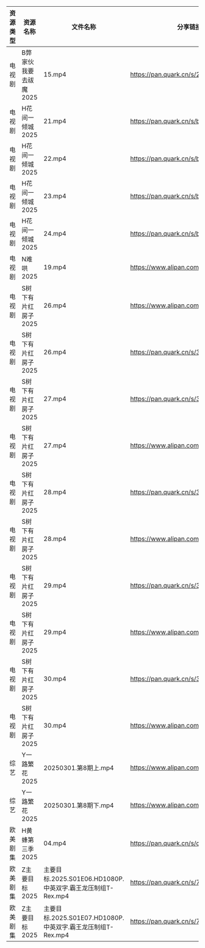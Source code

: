 | 资源类型 | 资源名称          | 文件名称                                          | 分享链接                                 | 更新时间                |
| ---- | ------------- | --------------------------------------------- | ------------------------------------ | ------------------- |
| 电视剧  | B弊家伙我要去祓魔2025 | 15.mp4                                        | https://pan.quark.cn/s/270975fbd054  | 2025-03-01 16:21:18 |
| 电视剧  | H花间一倾城2025    | 21.mp4                                        | https://pan.quark.cn/s/bbfb607aa46d  | 2025-03-01 16:22:35 |
| 电视剧  | H花间一倾城2025    | 22.mp4                                        | https://pan.quark.cn/s/bbfb607aa46d  | 2025-03-01 16:22:41 |
| 电视剧  | H花间一倾城2025    | 23.mp4                                        | https://pan.quark.cn/s/bbfb607aa46d  | 2025-03-01 16:22:32 |
| 电视剧  | H花间一倾城2025    | 24.mp4                                        | https://pan.quark.cn/s/bbfb607aa46d  | 2025-03-01 16:22:39 |
| 电视剧  | N难哄2025       | 19.mp4                                        | https://www.alipan.com/s/ekVkAgxzkyz | 2025-03-01 13:06:33 |
| 电视剧  | S树下有片红房子2025  | 26.mp4                                        | https://www.alipan.com/s/jhHNDAoNcay | 2025-03-01 10:06:55 |
| 电视剧  | S树下有片红房子2025  | 26.mp4                                        | https://pan.quark.cn/s/3663f780bfb2  | 2025-03-01 16:24:56 |
| 电视剧  | S树下有片红房子2025  | 27.mp4                                        | https://pan.quark.cn/s/3663f780bfb2  | 2025-03-01 16:24:59 |
| 电视剧  | S树下有片红房子2025  | 27.mp4                                        | https://www.alipan.com/s/jhHNDAoNcay | 2025-03-01 10:06:55 |
| 电视剧  | S树下有片红房子2025  | 28.mp4                                        | https://pan.quark.cn/s/3663f780bfb2  | 2025-03-01 16:24:53 |
| 电视剧  | S树下有片红房子2025  | 28.mp4                                        | https://www.alipan.com/s/jhHNDAoNcay | 2025-03-01 10:06:55 |
| 电视剧  | S树下有片红房子2025  | 29.mp4                                        | https://pan.quark.cn/s/3663f780bfb2  | 2025-03-01 16:25:03 |
| 电视剧  | S树下有片红房子2025  | 29.mp4                                        | https://www.alipan.com/s/jhHNDAoNcay | 2025-03-01 10:06:55 |
| 电视剧  | S树下有片红房子2025  | 30.mp4                                        | https://pan.quark.cn/s/3663f780bfb2  | 2025-03-01 16:25:06 |
| 电视剧  | S树下有片红房子2025  | 30.mp4                                        | https://www.alipan.com/s/jhHNDAoNcay | 2025-03-01 10:06:54 |
| 综艺   | Y一路繁花2025     | 20250301.第8期上.mp4                             | https://www.alipan.com/s/XRkeHn2Nxtw | 2025-03-01 16:09:43 |
| 综艺   | Y一路繁花2025     | 20250301.第8期下.mp4                             | https://www.alipan.com/s/XRkeHn2Nxtw | 2025-03-01 16:09:43 |
| 欧美剧集 | H黄蜂第三季2025    | 04.mp4                                        | https://pan.quark.cn/s/c8ccaf75f5e0  | 2025-03-01 16:22:51 |
| 欧美剧集 | Z主要目标2025     | 主要目标.2025.S01E06.HD1080P.中英双字.霸王龙压制组T-Rex.mp4 | https://pan.quark.cn/s/787377682fa8  | 2025-03-01 10:26:23 |
| 欧美剧集 | Z主要目标2025     | 主要目标.2025.S01E07.HD1080P.中英双字.霸王龙压制组T-Rex.mp4 | https://pan.quark.cn/s/787377682fa8  | 2025-03-01 10:26:27 |
